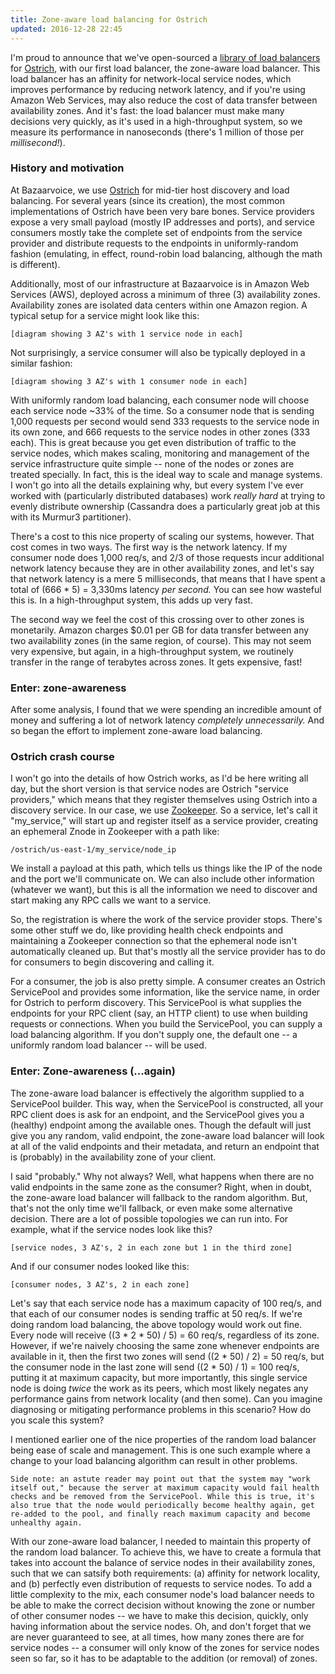 ```yaml
---
title: Zone-aware load balancing for Ostrich
updated: 2016-12-28 22:45
---
```


I'm proud to announce that we've open-sourced a [library of load balancers][1] for [Ostrich][2], with our first load balancer, the zone-aware load balancer. This load balancer has an affinity for network-local service nodes, which improves performance by reducing network latency, and if you're using Amazon Web Services, may also reduce the cost of data transfer between availability zones. And it's fast: the load balancer must make many decisions very quickly, as it's used in a high-throughput system, so we measure its performance in nanoseconds (there's 1 million of those per *millisecond!*).

### History and motivation

At Bazaarvoice, we use [Ostrich][2] for mid-tier host discovery and load balancing. For several years (since its creation), the most common implementations of Ostrich have been very bare bones. Service providers expose a very small payload (mostly IP addresses and ports), and service consumers mostly take the complete set of endpoints from the service provider and distribute requests to the endpoints in uniformly-random fashion (emulating, in effect, round-robin load balancing, although the math is different).

Additionally, most of our infrastructure at Bazaarvoice is in Amazon Web Services (AWS), deployed across a minimum of three (3) availability zones. Availability zones are isolated data centers within one Amazon region. A typical setup for a service might look like this:

    [diagram showing 3 AZ's with 1 service node in each]

Not surprisingly, a service consumer will also be typically deployed in a similar fashion:

    [diagram showing 3 AZ's with 1 consumer node in each]

With uniformly random load balancing, each consumer node will choose each service node ~33% of the time. So a consumer node that is sending 1,000 requests per second would send 333 requests to the service node in its own zone, and 666 requests to the service nodes in other zones (333 each). This is great because you get even distribution of traffic to the service nodes, which makes scaling, monitoring and management of the service infrastructure quite simple -- none of the nodes or zones are treated specially. In fact, this is the ideal way to scale and manage systems. I won't go into all the details explaining why, but every system I've ever worked with (particularly distributed databases) work *really hard* at trying to evenly distribute ownership (Cassandra does a particularly great job at this with its Murmur3 partitioner).

There's a cost to this nice property of scaling our systems, however. That cost comes in two ways. The first way is the network latency. If my consumer node does 1,000 req/s, and 2/3 of those requests incur additional network latency because they are in other availability zones, and let's say that network latency is a mere 5 milliseconds, that means that I have spent a total of (666 * 5) = 3,330ms latency *per second.* You can see how wasteful this is. In a high-throughput system, this adds up very fast.

The second way we feel the cost of this crossing over to other zones is monetarily. Amazon charges $0.01 per GB for data transfer between any two availability zones (in the same region, of course). This may not seem very expensive, but again, in a high-throughput system, we routinely transfer in the range of terabytes across zones. It gets expensive, fast!

### Enter: zone-awareness

After some analysis, I found that we were spending an incredible amount of money and suffering a lot of network latency *completely unnecessarily.* And so began the effort to implement zone-aware load balancing.

### Ostrich crash course

I won't go into the details of how Ostrich works, as I'd be here writing all day, but the short version is that service nodes are Ostrich "service providers," which means that they register themselves using Ostrich into a discovery service. In our case, we use [Zookeeper][3]. So a service, let's call it "my_service," will start up and register itself as a service provider, creating an ephemeral Znode in Zookeeper with a path like:

    /ostrich/us-east-1/my_service/node_ip

We install a payload at this path, which tells us things like the IP of the node and the port we'll communicate on. We can also include other information (whatever we want), but this is all the information we need to discover and start making any RPC calls we want to a service.

So, the registration is where the work of the service provider stops. There's some other stuff we do, like providing health check endpoints and maintaining a Zookeeper connection so that the ephemeral node isn't automatically cleaned up. But that's mostly all the service provider has to do for consumers to begin discovering and calling it.

For a consumer, the job is also pretty simple. A consumer creates an Ostrich ServicePool and provides some information, like the service name, in order for Ostrich to perform discovery. This ServicePool is what supplies the endpoints for your RPC client (say, an HTTP client) to use when building requests or connections. When you build the ServicePool, you can supply a load balancing algorithm. If you don't supply one, the default one -- a uniformly random load balancer -- will be used.

### Enter: Zone-awareness (...again)

The zone-aware load balancer is effectively the algorithm supplied to a ServicePool builder. This way, when the ServicePool is constructed, all your RPC client does is ask for an endpoint, and the ServicePool gives you a (healthy) endpoint among the available ones. Though the default will just give you any random, valid endpoint, the zone-aware load balancer will look at all of the valid endpoints and their metadata, and return an endpoint that is (probably) in the availability zone of your client.

I said "probably." Why not always? Well, what happens when there are no valid endpoints in the same zone as the consumer? Right, when in doubt, the zone-aware load balancer will fallback to the random algorithm. But, that's not the only time we'll fallback, or even make some alternative decision. There are a lot of possible topologies we can run into. For example, what if the service nodes look like this?

    [service nodes, 3 AZ's, 2 in each zone but 1 in the third zone]

And if our consumer nodes looked like this:

    [consumer nodes, 3 AZ's, 2 in each zone]

Let's say that each service node has a maximum capacity of 100 req/s, and that each of our consumer nodes is sending traffic at 50 req/s. If we're doing random load balancing, the above topology would work out fine. Every node will receive ((3 * 2 * 50) / 5) = 60 req/s, regardless of its zone. However, if we're naively choosing the same zone whenever endpoints are available in it, then the first two zones will send ((2 * 50) / 2) = 50 req/s, but the consumer node in the last zone will send ((2 * 50) / 1) = 100 req/s, putting it at maximum capacity, but more importantly, this single service node is doing *twice* the work as its peers, which most likely negates any performance gains from network locality (and then some). Can you imagine diagnosing or mitigating performance problems in this scenario? How do you scale this system?

I mentioned earlier one of the nice properties of the random load balancer being ease of scale and management. This is one such example where a change to your load balancing algorithm can result in other problems.

    Side note: an astute reader may point out that the system may "work itself out," because the server at maximum capacity would fail health checks and be removed from the ServicePool. While this is true, it's also true that the node would periodically become healthy again, get re-added to the pool, and finally reach maximum capacity and become unhealthy again.

With our zone-aware load balancer, I needed to maintain this property of the random load balancer. To achieve this, we have to create a formula that takes into account the balance of service nodes in their availability zones, such that we can satsify both requirements: (a) affinity for network locality, and (b) perfectly even distribution of requests to service nodes. To add a little complexity to the mix, each consumer node's load balancer needs to be able to make the correct decision without knowing the zone or number of other consumer nodes -- we have to make this decision, quickly, only having information about the service nodes. Oh, and don't forget that we are never guaranteed to see, at all times, how many zones there are for service nodes -- a consumer will only know of the zones for service nodes seen so far, so it has to be adaptable to the addition (or removal) of zones.



[1]: https://github.com/bazaarvoice/ostrich-load-balancing
[2]: https://github.com/bazaarvoice/ostrich
[3]: https://zookeeper.apache.org/